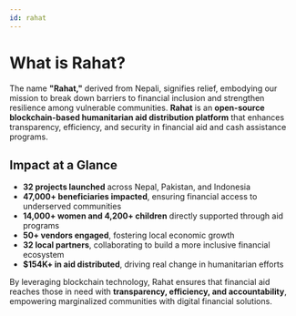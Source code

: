 ```yaml
---
id: rahat
---
```


# What is Rahat?

The name **"Rahat,"** derived from Nepali, signifies relief, embodying our mission to break down barriers to financial inclusion and strengthen resilience among vulnerable communities. **Rahat** is an **open-source blockchain-based humanitarian aid distribution platform** that enhances transparency, efficiency, and security in financial aid and cash assistance programs.  

## Impact at a Glance  

- **32 projects launched** across Nepal, Pakistan, and Indonesia  
- **47,000+ beneficiaries impacted**, ensuring financial access to underserved communities  
- **14,000+ women and 4,200+ children** directly supported through aid programs  
- **50+ vendors engaged**, fostering local economic growth  
- **32 local partners**, collaborating to build a more inclusive financial ecosystem  
- **$154K+ in aid distributed**, driving real change in humanitarian efforts  

By leveraging blockchain technology, Rahat ensures that financial aid reaches those in need with **transparency, efficiency, and accountability**, empowering marginalized communities with digital financial solutions.  
